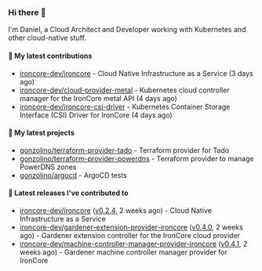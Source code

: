 ### Hi there 👋

I'm Daniel, a Cloud Architect and Developer working with Kubernetes and other cloud-native stuff.

#### 👷 My latest contributions

- [ironcore-dev/ironcore](https://github.com/ironcore-dev/ironcore) - Cloud Native Infrastructure as a Service (3 days ago)
- [ironcore-dev/cloud-provider-metal](https://github.com/ironcore-dev/cloud-provider-metal) - Kubernetes cloud controller manager for the IronCore metal API (4 days ago)
- [ironcore-dev/ironcore-csi-driver](https://github.com/ironcore-dev/ironcore-csi-driver) - Kubernetes Container Storage Interface (CSI) Driver for IronCore  (4 days ago)

#### 🌱 My latest projects

- [gonzolino/terraform-provider-tado](https://github.com/gonzolino/terraform-provider-tado) - Terraform provider for Tado
- [gonzolino/terraform-provider-powerdns](https://github.com/gonzolino/terraform-provider-powerdns) - Terraform provider to manage PowerDNS zones
- [gonzolino/argocd](https://github.com/gonzolino/argocd) - ArgoCD tests

#### 🔭 Latest releases I've contributed to

- [ironcore-dev/ironcore](https://github.com/ironcore-dev/ironcore) ([v0.2.4](https://github.com/ironcore-dev/ironcore/releases/tag/v0.2.4), 2 weeks ago) - Cloud Native Infrastructure as a Service
- [ironcore-dev/gardener-extension-provider-ironcore](https://github.com/ironcore-dev/gardener-extension-provider-ironcore) ([v0.4.0](https://github.com/ironcore-dev/gardener-extension-provider-ironcore/releases/tag/v0.4.0), 2 weeks ago) - Gardener extension controller for the IronCore cloud provider
- [ironcore-dev/machine-controller-manager-provider-ironcore](https://github.com/ironcore-dev/machine-controller-manager-provider-ironcore) ([v0.4.1](https://github.com/ironcore-dev/machine-controller-manager-provider-ironcore/releases/tag/v0.4.1), 2 weeks ago) - Gardener machine controller manager provider for IronCore
